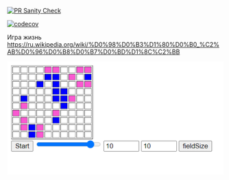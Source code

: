 [![PR Sanity Check](https://github.com/ValentinDankovtsev/js-ts--gameOfLife/actions/workflows/sanity-check.yml/badge.svg)](https://github.com/ValentinDankovtsev/js-ts--gameOfLife/actions/workflows/sanity-check.yml)

[![codecov](https://codecov.io/gh/ValentinDankovtsev/js-ts--gameOfLife/branch/master/graph/badge.svg?token=BKRQWRBUAZ)](https://codecov.io/gh/ValentinDankovtsev/js-ts--gameOfLife)

Игра жизнь https://ru.wikipedia.org/wiki/%D0%98%D0%B3%D1%80%D0%B0_%C2%AB%D0%96%D0%B8%D0%B7%D0%BD%D1%8C%C2%BB

<img src="image.PNG">
